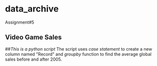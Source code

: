 # data_archive
Assignment#5
## **Video Game Sales**
##*This is a python script*
The script uses *case statement* to create a new column named "Record" and *groupby* function to find the average global sales before and after 2005.
